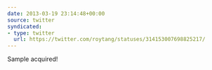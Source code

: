 ```yaml
---
date: 2013-03-19 23:14:48+00:00
source: twitter
syndicated:
- type: twitter
  url: https://twitter.com/roytang/statuses/314153007698825217/
---
```


Sample acquired!